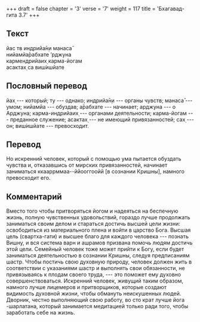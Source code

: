 +++
draft = false
chapter = '3'
verse = '7'
weight = 117
title = 'Бхагавад-гита 3.7'
+++
## Текст

йас тв индрийа̄н̣и манаса̄  
нийамйа̄рабхате ’рджуна  
кармендрийаих̣ карма-йогам  
асактах̣ са виш́ишйате

## Пословный перевод

йах̣ --- который; ту --- однако; индрийа̄н̣и --- органы чувств; манаса̄ ---
умом; нийамйа --- обуздав; а̄рабхате --- начинает; арджуна --- о Арджуна;
карма-индрийаих̣ --- органами деятельности; карма-йогам --- преданное
служение; асактах̣ --- не имеющий привязанностей; сах̣ --- он; виш́ишйате
--- превосходит.

## Перевод

Но искренний человек, который с помощью ума пытается обуздать чувства и,
отказавшись от мирских привязанностей, начинает заниматься
ккааррммаа--ййооггоойй \[в сознании Кришны\], намного превосходит его.

## Комментарий

Вместо того чтобы притворяться йогом и надеяться на беспечную жизнь,
полную чувственных удовольствий, гораздо лучше продолжать заниматься
своим делом и стараться достичь высшей цели жизни: освободиться из
материального плена и войти в царство Бога. Высшая цель (свартха-гати) и
высшее благо для каждого человека --- познать Вишну, и вся система варн
и ашрамов призвана помочь людям достичь этой цели. Семейный человек тоже
может прийти к Богу, если будет заниматься деятельностью в сознании
Кришны, следуя предписаниям шастр. Чтобы постичь свою духовную природу,
человек должен жить в соответствии с указаниями шастр и выполнять свои
обязанности, не привязываясь к плодам своего труда, --- это поможет ему
духовно совершенствоваться. Искренний человек, живущий таким образом,
намного лучше лицемеров и притворщиков, которые создают видимость
духовной жизни, чтобы обмануть неискушенных людей. Дворник, честно
выполняющий свою работу, во сто крат лучше йога -шарлатана, который
занимается медитацией только ради того, чтобы заработать себе на жизнь.
